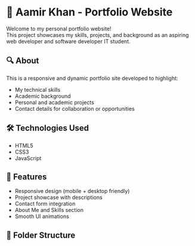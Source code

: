# 💼 Aamir Khan - Portfolio Website

Welcome to my personal portfolio website!  
This project showcases my skills, projects, and background as an aspiring web developer and software developer IT student.

## 🔍 About

This is a responsive and dynamic portfolio site developed to highlight:
- My technical skills
- Academic background
- Personal and academic projects
- Contact details for collaboration or opportunities

## 🛠️ Technologies Used

- HTML5  
- CSS3  
- JavaScript  

## 🚀 Features

- Responsive design (mobile + desktop friendly)  
- Project showcase with descriptions  
- Contact form integration  
- About Me and Skills section  
- Smooth UI animations

## 📂 Folder Structure


